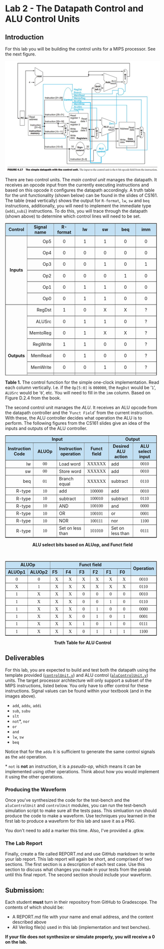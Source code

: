 # Lab 2 - The Datapath Control and ALU Control Units 

## Introduction

For this lab you will be building the control units for a MIPS processor. See the next figure.

![FIGURE 4.17  The simple datapath with the control unit.](./assets/fig-4.17.png)

There are two control units. The _main control unit_ manages the datapath. It receives an opcode
input from the currently executing instructions and based on this opcode it configures the
datapath accordingly. A truth table for the unit functionality (shown below) can be found in the
slides of CS161. The table (read vertically) shows the output for `R-format`, `lw`, `sw` and
`beq` instructions, additionally, you will need to implement the immediate type (`addi`,`subi`)
instructions. To do this, you will trace through the datapath (shown above) to determine which
control lines will need to be set.

<table style="border-collapse: collapse; width: 98%; height: 496px;" border="1">
    <tbody>
        <tr style="height: 31px; background-color: #c2e0f4;">
            <td style="width: 14.2764%; height: 31px; text-align: center;"><strong>Control</strong></td>
            <td style="width: 14.2764%; height: 31px; text-align: center;"><strong>Signal name</strong></td>
            <td style="width: 14.2749%; height: 31px; text-align: center;"><strong>R-format</strong></td>
            <td style="width: 14.2764%; height: 31px; text-align: center;"><strong>lw</strong></td>
            <td style="width: 14.2749%; height: 31px; text-align: center;"><strong>sw</strong></td>
            <td style="width: 14.2764%; height: 31px; text-align: center;"><strong>beq</strong></td>
            <td style="width: 14.2749%; height: 31px; text-align: center;"><strong>imm</strong></td>
        </tr>
        <tr style="height: 31px;">
            <td style="width: 14.2764%; height: 186px; text-align: center;" rowspan="6"><strong>Inputs</strong></td>
            <td style="width: 14.2764%; height: 31px; text-align: right;">Op5</td>
            <td style="width: 14.2749%; height: 31px; text-align: center;">0</td>
            <td style="width: 14.2764%; height: 31px; text-align: center;">1</td>
            <td style="width: 14.2749%; height: 31px; text-align: center;">1</td>
            <td style="width: 14.2764%; height: 31px; text-align: center;">0</td>
            <td style="width: 14.2749%; height: 31px; text-align: center;">0</td>
        </tr>
        <tr style="height: 31px;">
            <td style="width: 14.2764%; height: 31px; text-align: right;">Op4</td>
            <td style="width: 14.2749%; height: 31px; text-align: center;">0</td>
            <td style="width: 14.2764%; height: 31px; text-align: center;">0</td>
            <td style="width: 14.2749%; height: 31px; text-align: center;">0</td>
            <td style="width: 14.2764%; height: 31px; text-align: center;">0</td>
            <td style="width: 14.2749%; height: 31px; text-align: center;">0</td>
        </tr>
        <tr style="height: 31px;">
            <td style="width: 14.2764%; height: 31px; text-align: right;">Op3</td>
            <td style="width: 14.2749%; height: 31px; text-align: center;">0</td>
            <td style="width: 14.2764%; height: 31px; text-align: center;">0</td>
            <td style="width: 14.2749%; height: 31px; text-align: center;">1</td>
            <td style="width: 14.2764%; height: 31px; text-align: center;">0</td>
            <td style="width: 14.2749%; height: 31px; text-align: center;">1</td>
        </tr>
        <tr style="height: 31px;">
            <td style="width: 14.2764%; height: 31px; text-align: right;">Op2</td>
            <td style="width: 14.2749%; height: 31px; text-align: center;">0</td>
            <td style="width: 14.2764%; height: 31px; text-align: center;">0</td>
            <td style="width: 14.2749%; height: 31px; text-align: center;">0</td>
            <td style="width: 14.2764%; height: 31px; text-align: center;">1</td>
            <td style="width: 14.2749%; height: 31px; text-align: center;">0</td>
        </tr>
        <tr style="height: 31px;">
            <td style="width: 14.2764%; height: 31px; text-align: right;">Op1</td>
            <td style="width: 14.2749%; height: 31px; text-align: center;">0</td>
            <td style="width: 14.2764%; height: 31px; text-align: center;">1</td>
            <td style="width: 14.2749%; height: 31px; text-align: center;">1</td>
            <td style="width: 14.2764%; height: 31px; text-align: center;">0</td>
            <td style="width: 14.2749%; height: 31px; text-align: center;">0</td>
        </tr>
        <tr style="height: 31px;">
            <td style="width: 14.2764%; height: 31px; text-align: right;">Op0</td>
            <td style="width: 14.2749%; height: 31px; text-align: center;">0</td>
            <td style="width: 14.2764%; height: 31px; text-align: center;">1</td>
            <td style="width: 14.2749%; height: 31px; text-align: center;">1</td>
            <td style="width: 14.2764%; height: 31px; text-align: center;">0</td>
            <td style="width: 14.2749%; height: 31px; text-align: center;">0</td>
        </tr>
        <tr style="height: 31px;">
            <td style="width: 14.2764%; height: 279px; text-align: center;" rowspan="9"><strong>Outputs</strong></td>
            <td style="width: 14.2764%; height: 31px; text-align: right;">RegDst</td>
            <td style="width: 14.2749%; height: 31px; text-align: center;">1</td>
            <td style="width: 14.2764%; height: 31px; text-align: center;">0</td>
            <td style="width: 14.2749%; height: 31px; text-align: center;">X</td>
            <td style="width: 14.2764%; height: 31px; text-align: center;">X</td>
            <td style="width: 14.2749%; height: 31px; text-align: center;">?</td>
        </tr>
        <tr style="height: 31px;">
            <td style="width: 14.2764%; height: 31px; text-align: right;">ALUSrc</td>
            <td style="width: 14.2749%; height: 31px; text-align: center;">0</td>
            <td style="width: 14.2764%; height: 31px; text-align: center;">1</td>
            <td style="width: 14.2749%; height: 31px; text-align: center;">1</td>
            <td style="width: 14.2764%; height: 31px; text-align: center;">0</td>
            <td style="width: 14.2749%; height: 31px; text-align: center;">?</td>
        </tr>
        <tr style="height: 31px;">
            <td style="width: 14.2764%; height: 31px; text-align: right;">MemtoReg</td>
            <td style="width: 14.2749%; height: 31px; text-align: center;">0</td>
            <td style="width: 14.2764%; height: 31px; text-align: center;">1</td>
            <td style="width: 14.2749%; height: 31px; text-align: center;">X</td>
            <td style="width: 14.2764%; height: 31px; text-align: center;">X</td>
            <td style="width: 14.2749%; height: 31px; text-align: center;">?</td>
        </tr>
        <tr style="height: 31px;">
            <td style="width: 14.2764%; height: 31px; text-align: right;">RegWrite</td>
            <td style="width: 14.2749%; height: 31px; text-align: center;">1</td>
            <td style="width: 14.2764%; height: 31px; text-align: center;">1</td>
            <td style="width: 14.2749%; height: 31px; text-align: center;">0</td>
            <td style="width: 14.2764%; height: 31px; text-align: center;">0</td>
            <td style="width: 14.2749%; height: 31px; text-align: center;">?</td>
        </tr>
        <tr style="height: 31px;">
            <td style="width: 14.2764%; height: 31px; text-align: right;">MemRead</td>
            <td style="width: 14.2749%; height: 31px; text-align: center;">0</td>
            <td style="width: 14.2764%; height: 31px; text-align: center;">1</td>
            <td style="width: 14.2749%; height: 31px; text-align: center;">0</td>
            <td style="width: 14.2764%; height: 31px; text-align: center;">0</td>
            <td style="width: 14.2749%; height: 31px; text-align: center;">?</td>
        </tr>
        <tr style="height: 31px;">
            <td style="width: 14.2764%; height: 31px; text-align: right;">MemWrite</td>
            <td style="width: 14.2749%; height: 31px; text-align: center;">0</td>
            <td style="width: 14.2764%; height: 31px; text-align: center;">0</td>
            <td style="width: 14.2749%; height: 31px; text-align: center;">1</td>
            <td style="width: 14.2764%; height: 31px; text-align: center;">0</td>
            <td style="width: 14.2749%; height: 31px; text-align: center;">?</td>
        </tr>
        <tr style="height: 31px;">
            <td style="width: 14.2764%; height: 31px; text-align: right;">Branch</td>
            <td style="width: 14.2749%; height: 31px; text-align: center;">0</td>
            <td style="width: 14.2764%; height: 31px; text-align: center;">0</td>
            <td style="width: 14.2749%; height: 31px; text-align: center;">0</td>
            <td style="width: 14.2764%; height: 31px; text-align: center;">1</td>
            <td style="width: 14.2749%; height: 31px; text-align: center;">?</td>
        </tr>
        <tr style="height: 31px;">
            <td style="width: 14.2764%; height: 31px; text-align: right;">ALUOp1</td>
            <td style="width: 14.2749%; height: 31px; text-align: center;">1</td>
            <td style="width: 14.2764%; height: 31px; text-align: center;">0</td>
            <td style="width: 14.2749%; height: 31px; text-align: center;">0</td>
            <td style="width: 14.2764%; height: 31px; text-align: center;">0</td>
            <td style="width: 14.2749%; height: 31px; text-align: center;">?</td>
        </tr>
        <tr style="height: 31px;">
            <td style="width: 14.2764%; height: 31px; text-align: right;">AluOp0</td>
            <td style="width: 14.2749%; height: 31px; text-align: center;">0</td>
            <td style="width: 14.2764%; height: 31px; text-align: center;">0</td>
            <td style="width: 14.2749%; height: 31px; text-align: center;">0</td>
            <td style="width: 14.2764%; height: 31px; text-align: center;">1</td>
            <td style="width: 14.2749%; height: 31px; text-align: center;">?</td>
        </tr>
    </tbody>
</table>

**Table 1.** The control function for the simple one-clock implementation. Read each column
vertically. I.e. if the `Op[5:0]` is `000000`, the `RegDst` would be ‘`1`’, `ALUSrc` would be ‘`0`’, etc.
You will need to fill in the `imm` column. Based on Figure D.2.4 from the book.

The second control unit manages the _ALU_. It receives an ALU opcode from the datapath
controller and the ‘`Funct Field`’ from the current instruction. With these, the ALU controller
decides what operation the ALU is to perform. The following figures from the CS161 slides give
an idea of the inputs and outputs of the ALU controller.

<table style="border-collapse: collapse; width: 98%;" border="1">
    <tbody>
        <tr>
            <td style="width: 66.6202%; text-align: center; background-color: #c2e0f4;" colspan="4"><strong>Input</strong></td>
            <td style="width: 33.3101%; text-align: center; background-color: #c2e0f4;" colspan="2"><strong>Output</strong></td>
        </tr>
        <tr>
            <td style="width: 16.6558%; text-align: center; background-color: #c2e0f4;"><strong>Instruction Code</strong></td>
            <td style="width: 16.6543%; text-align: center; background-color: #c2e0f4;"><strong>ALUOp</strong></td>
            <td style="width: 16.6558%; text-align: center; background-color: #c2e0f4;"><strong>Instruction operation</strong></td>
            <td style="width: 16.6543%; text-align: center; background-color: #c2e0f4;"><strong>Funct field</strong></td>
            <td style="width: 16.6558%; text-align: center; background-color: #c2e0f4;"><strong>Desired ALU action</strong></td>
            <td style="width: 16.6543%; text-align: center; background-color: #c2e0f4;"><strong>ALU select input</strong></td>
        </tr>
        <tr>
            <td style="width: 16.6558%; text-align: right;">lw</td>
            <td style="width: 16.6543%; text-align: center;"><span style="font-family: 'andale mono', times;">00</span></td>
            <td style="width: 16.6558%;">Load word</td>
            <td style="width: 16.6543%; text-align: center;"><span style="font-family: 'andale mono', times;">XXXXXX</span></td>
            <td style="width: 16.6558%;">add</td>
            <td style="width: 16.6543%; text-align: center;"><span style="font-family: 'andale mono', times;">0010</span></td>
        </tr>
        <tr>
            <td style="width: 16.6558%; text-align: right;">sw</td>
            <td style="width: 16.6543%; text-align: center;"><span style="font-family: 'andale mono', times;">00</span></td>
            <td style="width: 16.6558%;">Store word</td>
            <td style="width: 16.6543%; text-align: center;"><span style="font-family: 'andale mono', times;">XXXXXX</span></td>
            <td style="width: 16.6558%;">add</td>
            <td style="width: 16.6543%; text-align: center;"><span style="font-family: 'andale mono', times;">0010</span></td>
        </tr>
        <tr>
            <td style="width: 16.6558%; text-align: right;">beq</td>
            <td style="width: 16.6543%; text-align: center;"><span style="font-family: 'andale mono', times;">01</span></td>
            <td style="width: 16.6558%;">Branch equal</td>
            <td style="width: 16.6543%; text-align: center;"><span style="font-family: 'andale mono', times;">XXXXXX</span></td>
            <td style="width: 16.6558%;">subtract</td>
            <td style="width: 16.6543%; text-align: center;"><span style="font-family: 'andale mono', times;">0110</span></td>
        </tr>
        <tr>
            <td style="width: 16.6558%; text-align: right;">R-type</td>
            <td style="width: 16.6543%; text-align: center;"><span style="font-family: 'andale mono', times;">10</span></td>
            <td style="width: 16.6558%;">add</td>
            <td style="width: 16.6543%; text-align: center;"><span style="font-family: 'andale mono', times;">100000</span></td>
            <td style="width: 16.6558%;">add</td>
            <td style="width: 16.6543%; text-align: center;"><span style="font-family: 'andale mono', times;">0010</span></td>
        </tr>
        <tr>
            <td style="width: 16.6558%; text-align: right;">R-type</td>
            <td style="width: 16.6543%; text-align: center;"><span style="font-family: 'andale mono', times;">10</span></td>
            <td style="width: 16.6558%;">subtract</td>
            <td style="width: 16.6543%; text-align: center;"><span style="font-family: 'andale mono', times;">100010</span></td>
            <td style="width: 16.6558%;">subtract</td>
            <td style="width: 16.6543%; text-align: center;"><span style="font-family: 'andale mono', times;">0110</span></td>
        </tr>
        <tr>
            <td style="width: 16.6558%; text-align: right;">R-type</td>
            <td style="width: 16.6543%; text-align: center;"><span style="font-family: 'andale mono', times;">10</span></td>
            <td style="width: 16.6558%;">AND</td>
            <td style="width: 16.6543%; text-align: center;"><span style="font-family: 'andale mono', times;">100100</span></td>
            <td style="width: 16.6558%;">and</td>
            <td style="width: 16.6543%; text-align: center;"><span style="font-family: 'andale mono', times;">0000</span></td>
        </tr>
        <tr>
            <td style="width: 16.6558%; text-align: right;">R-type</td>
            <td style="width: 16.6543%; text-align: center;"><span style="font-family: 'andale mono', times;">10</span></td>
            <td style="width: 16.6558%;">OR</td>
            <td style="width: 16.6543%; text-align: center;"><span style="font-family: 'andale mono', times;">100101</span></td>
            <td style="width: 16.6558%;">or</td>
            <td style="width: 16.6543%; text-align: center;"><span style="font-family: 'andale mono', times;">0001</span></td>
        </tr>
        <tr>
            <td style="width: 16.6558%; text-align: right;">R-type</td>
            <td style="width: 16.6543%; text-align: center;"><span style="font-family: 'andale mono', times;">10</span></td>
            <td style="width: 16.6558%;">NOR</td>
            <td style="width: 16.6543%; text-align: center;"><span style="font-family: 'andale mono', times;">100111</span></td>
            <td style="width: 16.6558%;">nor</td>
            <td style="width: 16.6543%; text-align: center;"><span style="font-family: 'andale mono', times;">1100</span></td>
        </tr>
        <tr>
            <td style="width: 16.6558%; text-align: right;">R-type</td>
            <td style="width: 16.6543%; text-align: center;"><span style="font-family: 'andale mono', times;">10</span></td>
            <td style="width: 16.6558%;">Set on less than</td>
            <td style="width: 16.6543%; text-align: center;"><span style="font-family: 'andale mono', times;">101010</span></td>
            <td style="width: 16.6558%;">Set on less than</td>
            <td style="width: 16.6543%; text-align: center;"><span style="font-family: 'andale mono', times;">0111</span></td>
        </tr>
    </tbody>
</table>

<center><b>ALU select bits based on ALUop, and Funct field</b></center>

<p>&nbsp;</p>
<table style="border-collapse: collapse; width: 98%;" border="1">
    <tbody>
        <tr>
            <td style="width: 22.2078%; text-align: center; background-color: #c2e0f4;" colspan="2"><strong>ALUOp</strong></td>
            <td style="width: 66.6202%; text-align: center; background-color: #c2e0f4;" colspan="6"><strong>Funct field</strong></td>
            <td style="width: 11.1023%; background-color: #c2e0f4;" rowspan="2"><strong>Operation</strong></td>
        </tr>
        <tr>
            <td style="width: 11.1039%; background-color: #c2e0f4;"><strong>ALUOp1</strong></td>
            <td style="width: 11.1039%; background-color: #c2e0f4;"><strong>ALUOp2</strong></td>
            <td style="width: 11.1039%; background-color: #c2e0f4;"><strong>F5</strong></td>
            <td style="width: 11.1039%; background-color: #c2e0f4;"><strong>F4</strong></td>
            <td style="width: 11.1023%; background-color: #c2e0f4;"><strong>F3</strong></td>
            <td style="width: 11.1039%; background-color: #c2e0f4;"><strong>F2</strong></td>
            <td style="width: 11.1023%; background-color: #c2e0f4;"><strong>F1</strong></td>
            <td style="width: 11.1039%; background-color: #c2e0f4;"><strong>F0</strong></td>
        </tr>
        <tr>
            <td style="width: 11.1039%; text-align: center;"><span style="font-family: 'andale mono', times;">0</span></td>
            <td style="width: 11.1039%; text-align: center;"><span style="font-family: 'andale mono', times;">0</span></td>
            <td style="width: 11.1039%; text-align: center;"><span style="font-family: 'andale mono', times;">X</span></td>
            <td style="width: 11.1039%; text-align: center;"><span style="font-family: 'andale mono', times;">X</span></td>
            <td style="width: 11.1023%; text-align: center;"><span style="font-family: 'andale mono', times;">X</span></td>
            <td style="width: 11.1039%; text-align: center;"><span style="font-family: 'andale mono', times;">X</span></td>
            <td style="width: 11.1023%; text-align: center;"><span style="font-family: 'andale mono', times;">X</span></td>
            <td style="width: 11.1039%; text-align: center;"><span style="font-family: 'andale mono', times;">X</span></td>
            <td style="width: 11.1023%; text-align: center;"><span style="font-family: 'andale mono', times;">0010</span></td>
        </tr>
        <tr>
            <td style="width: 11.1039%; text-align: center;"><span style="font-family: 'andale mono', times;">X</span></td>
            <td style="width: 11.1039%; text-align: center;"><span style="font-family: 'andale mono', times;">1</span></td>
            <td style="width: 11.1039%; text-align: center;"><span style="font-family: 'andale mono', times;">X</span></td>
            <td style="width: 11.1039%; text-align: center;"><span style="font-family: 'andale mono', times;">X</span></td>
            <td style="width: 11.1023%; text-align: center;"><span style="font-family: 'andale mono', times;">X</span></td>
            <td style="width: 11.1039%; text-align: center;"><span style="font-family: 'andale mono', times;">X</span></td>
            <td style="width: 11.1023%; text-align: center;"><span style="font-family: 'andale mono', times;">X</span></td>
            <td style="width: 11.1039%; text-align: center;"><span style="font-family: 'andale mono', times;">X</span></td>
            <td style="width: 11.1023%; text-align: center;"><span style="font-family: 'andale mono', times;">0110</span></td>
        </tr>
        <tr>
            <td style="width: 11.1039%; text-align: center;"><span style="font-family: 'andale mono', times;">1</span></td>
            <td style="width: 11.1039%; text-align: center;"><span style="font-family: 'andale mono', times;">X</span></td>
            <td style="width: 11.1039%; text-align: center;"><span style="font-family: 'andale mono', times;">X</span></td>
            <td style="width: 11.1039%; text-align: center;"><span style="font-family: 'andale mono', times;">X</span></td>
            <td style="width: 11.1023%; text-align: center;"><span style="font-family: 'andale mono', times;">0</span></td>
            <td style="width: 11.1039%; text-align: center;"><span style="font-family: 'andale mono', times;">0</span></td>
            <td style="width: 11.1023%; text-align: center;"><span style="font-family: 'andale mono', times;">0</span></td>
            <td style="width: 11.1039%; text-align: center;"><span style="font-family: 'andale mono', times;">0</span></td>
            <td style="width: 11.1023%; text-align: center;"><span style="font-family: 'andale mono', times;">0010</span></td>
        </tr>
        <tr>
            <td style="width: 11.1039%; text-align: center;"><span style="font-family: 'andale mono', times;">1</span></td>
            <td style="width: 11.1039%; text-align: center;"><span style="font-family: 'andale mono', times;">X</span></td>
            <td style="width: 11.1039%; text-align: center;"><span style="font-family: 'andale mono', times;">X</span></td>
            <td style="width: 11.1039%; text-align: center;"><span style="font-family: 'andale mono', times;">X</span></td>
            <td style="width: 11.1023%; text-align: center;"><span style="font-family: 'andale mono', times;">0</span></td>
            <td style="width: 11.1039%; text-align: center;"><span style="font-family: 'andale mono', times;">0</span></td>
            <td style="width: 11.1023%; text-align: center;"><span style="font-family: 'andale mono', times;">1</span></td>
            <td style="width: 11.1039%; text-align: center;"><span style="font-family: 'andale mono', times;">0</span></td>
            <td style="width: 11.1023%; text-align: center;"><span style="font-family: 'andale mono', times;">0110</span></td>
        </tr>
        <tr>
            <td style="width: 11.1039%; text-align: center;"><span style="font-family: 'andale mono', times;">1</span></td>
            <td style="width: 11.1039%; text-align: center;"><span style="font-family: 'andale mono', times;">X</span></td>
            <td style="width: 11.1039%; text-align: center;"><span style="font-family: 'andale mono', times;">X</span></td>
            <td style="width: 11.1039%; text-align: center;"><span style="font-family: 'andale mono', times;">X</span></td>
            <td style="width: 11.1023%; text-align: center;"><span style="font-family: 'andale mono', times;">0</span></td>
            <td style="width: 11.1039%; text-align: center;"><span style="font-family: 'andale mono', times;">1</span></td>
            <td style="width: 11.1023%; text-align: center;"><span style="font-family: 'andale mono', times;">0</span></td>
            <td style="width: 11.1039%; text-align: center;"><span style="font-family: 'andale mono', times;">0</span></td>
            <td style="width: 11.1023%; text-align: center;"><span style="font-family: 'andale mono', times;">0000</span></td>
        </tr>
        <tr>
            <td style="width: 11.1039%; text-align: center;"><span style="font-family: 'andale mono', times;">1</span></td>
            <td style="width: 11.1039%; text-align: center;"><span style="font-family: 'andale mono', times;">X</span></td>
            <td style="width: 11.1039%; text-align: center;"><span style="font-family: 'andale mono', times;">X</span></td>
            <td style="width: 11.1039%; text-align: center;"><span style="font-family: 'andale mono', times;">X</span></td>
            <td style="width: 11.1023%; text-align: center;"><span style="font-family: 'andale mono', times;">0</span></td>
            <td style="width: 11.1039%; text-align: center;"><span style="font-family: 'andale mono', times;">1</span></td>
            <td style="width: 11.1023%; text-align: center;"><span style="font-family: 'andale mono', times;">0</span></td>
            <td style="width: 11.1039%; text-align: center;"><span style="font-family: 'andale mono', times;">1</span></td>
            <td style="width: 11.1023%; text-align: center;"><span style="font-family: 'andale mono', times;">0001</span></td>
        </tr>
        <tr>
            <td style="width: 11.1039%; text-align: center;"><span style="font-family: 'andale mono', times;">1</span></td>
            <td style="width: 11.1039%; text-align: center;"><span style="font-family: 'andale mono', times;">X</span></td>
            <td style="width: 11.1039%; text-align: center;"><span style="font-family: 'andale mono', times;">X</span></td>
            <td style="width: 11.1039%; text-align: center;"><span style="font-family: 'andale mono', times;">X</span></td>
            <td style="width: 11.1023%; text-align: center;"><span style="font-family: 'andale mono', times;">1</span></td>
            <td style="width: 11.1039%; text-align: center;"><span style="font-family: 'andale mono', times;">0</span></td>
            <td style="width: 11.1023%; text-align: center;"><span style="font-family: 'andale mono', times;">1</span></td>
            <td style="width: 11.1039%; text-align: center;"><span style="font-family: 'andale mono', times;">0</span></td>
            <td style="width: 11.1023%; text-align: center;"><span style="font-family: 'andale mono', times;">0111</span></td>
        </tr>
        <tr>
            <td style="width: 11.1039%; text-align: center;"><span style="font-family: 'andale mono', times;">1</span></td>
            <td style="width: 11.1039%; text-align: center;"><span style="font-family: 'andale mono', times;">X</span></td>
            <td style="width: 11.1039%; text-align: center;"><span style="font-family: 'andale mono', times;">X</span></td>
            <td style="width: 11.1039%; text-align: center;"><span style="font-family: 'andale mono', times;">X</span></td>
            <td style="width: 11.1023%; text-align: center;"><span style="font-family: 'andale mono', times;">0</span></td>
            <td style="width: 11.1039%; text-align: center;"><span style="font-family: 'andale mono', times;">1</span></td>
            <td style="width: 11.1023%; text-align: center;"><span style="font-family: 'andale mono', times;">1</span></td>
            <td style="width: 11.1039%; text-align: center;"><span style="font-family: 'andale mono', times;">1</span></td>
            <td style="width: 11.1023%; text-align: center;"><span style="font-family: 'andale mono', times;">1100</span></td>
        </tr>
    </tbody>
</table>
<center><b>Truth Table for ALU Control</b></center>

## Deliverables

For this lab, you are expected to build and test both the datapath using the template provided
([`controlUnit.v`](./controlUnit.v)) and ALU control ([`aluControlUnit.v`](./aluControlUnit.v)) units. The target processor
architecture will only support a subset of the MIPS instructions, listed below. You only have to
offer control for these instructions. Signal values can be found within your textbook (and in the
images above).

- `add`, `addu`, `addi`
- `sub`, `subu`
- `slt`
- `not`*, `nor`
- `or`
- `and`
- `lw`, `sw`
- `beq`

Notice that for the `addu` it is sufficient to generate the same control signals as the `add`
operation.

\* `not` is **not** an instruction, it is a _pseudo-op_, which means it can be implemented using other
operations. Think about how you would implement it using the other operations.

### Producing the Waveform

Once you've synthesized the code for the test-bench and the `aluControlUnit` and `controlUnit` modules, you can run
the test-bench simulation script to make sure all the tests pass. This simluation run should
produce the code to make a waveform. Use techniques you learned in the first lab to produce a
waveform for this lab and save it as a PNG. 

You don't need to add a marker this time. Also, I've provided a .gtkw.

### The Lab Report

Finally, create a file called REPORT.md and use GitHub markdown to write your lab report. This lab
report will again be short, and comprised of two sections. The first section is a description of 
each test case. Use this section to discuss what changes you made in your tests from the prelab
until this final report. The second section should include your waveform. 

## Submission:

Each student **must** turn in their repository from GitHub to Gradescope. The contents of which should be:
- A REPORT.md file with your name and email address, and the content described above
- All Verilog file(s) used in this lab (implementation and test benches).

**If your file does not synthesize or simulate properly, you will receive a 0 on the lab.**
